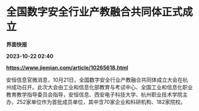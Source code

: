 # 全国数字安全行业产教融合共同体正式成立
**界面快报**

**2023-10-22 02:40**

**https://www.jiemian.com/article/10265618.html**

安恒信息官微消息，10月21日，全国数字安全行业产教融合共同体成立大会在杭州成功召开。此次大会由工业和信息化部教育与考试中心、全国工业和信息化职业教育教学指导委员会指导，安恒信息、西安电子科技大学、杭州职业技术学院主办，252家单位作为首批成员单位，其中含70家企业和科研机构、182家院校。